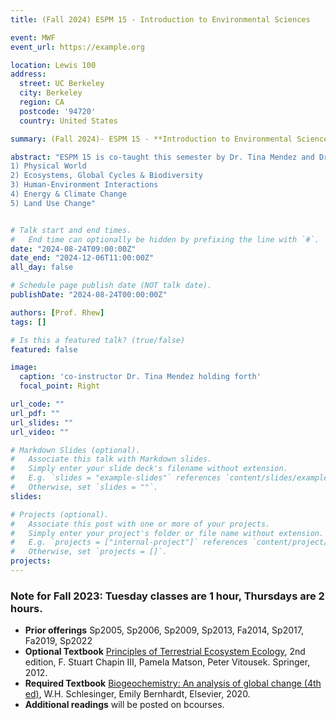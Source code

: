```yaml
---
title: (Fall 2024) ESPM 15 - Introduction to Environmental Sciences

event: MWF
event_url: https://example.org

location: Lewis 100
address:
  street: UC Berkeley
  city: Berkeley
  region: CA
  postcode: '94720'
  country: United States

summary: (Fall 2024)- ESPM 15 - **Introduction to Environmental Sciences**

abstract: "ESPM 15 is co-taught this semester by Dr. Tina Mendez and Dr. Robert Rhew.  ESPM 15 is designed to introduce students to the biological and physical science underlying environmental problems, focusing on water and air quality, global change, cycling of energy and matter, waste and pollution, biodiversity, and preservation of ecosystems.   ESPM 15 is organized into 5 modules that include activities and case studies that explore intertwined environmental and human processes. Notably, this course will focus on:
1) Physical World
2) Ecosystems, Global Cycles & Biodiversity
3) Human-Environment Interactions
4) Energy & Climate Change
5) Land Use Change"


# Talk start and end times.
#   End time can optionally be hidden by prefixing the line with `#`.
date: "2024-08-24T09:00:00Z"
date_end: "2024-12-06T11:00:00Z"
all_day: false

# Schedule page publish date (NOT talk date).
publishDate: "2024-08-24T00:00:00Z"

authors: [Prof. Rhew]
tags: []

# Is this a featured talk? (true/false)
featured: false

image:
  caption: 'co-instructor Dr. Tina Mendez holding forth'
  focal_point: Right

url_code: ""
url_pdf: ""
url_slides: ""
url_video: ""

# Markdown Slides (optional).
#   Associate this talk with Markdown slides.
#   Simply enter your slide deck's filename without extension.
#   E.g. `slides = "example-slides"` references `content/slides/example-slides.md`.
#   Otherwise, set `slides = ""`.
slides:

# Projects (optional).
#   Associate this post with one or more of your projects.
#   Simply enter your project's folder or file name without extension.
#   E.g. `projects = ["internal-project"]` references `content/project/deep-learning/index.md`.
#   Otherwise, set `projects = []`.
projects:
---
```

### Note for Fall 2023: Tuesday classes are 1 hour, Thursdays are 2 hours.   

- **Prior offerings** Sp2005, Sp2006, Sp2009, Sp2013, Fa2014, Sp2017, Fa2019, Sp2022
- **Optional Textbook** [Principles of Terrestrial Ecosystem Ecology](https://link.springer.com/book/10.1007/978-1-4419-9504-9), 2nd edition, F. Stuart Chapin III, Pamela Matson, Peter Vitousek. Springer, 2012.  
- **Required Textbook** [Biogeochemistry: An analysis of global change (4th ed)](https://www.elsevier.com/books/biogeochemistry/schlesinger/978-0-12-814608-8), W.H. Schlesinger, Emily Bernhardt, Elsevier, 2020.  
- **Additional readings** will be posted on bcourses.

